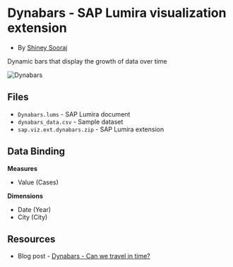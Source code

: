 Dynabars - SAP Lumira visualization extension
=================================================
* By [Shiney Sooraj](http://scn.sap.com/people/shiney.sooraj)<br>

Dynamic bars that display the growth of data over time

![Dynabars](https://github.com/SAP/lumira-extension-viz/blob/master/Dynabars/dynabars.gif)

Files
-----------
* `Dynabars.lums` - SAP Lumira document
* `dynabars_data.csv` - Sample dataset
* `sap.viz.ext.dynabars.zip` - SAP Lumira extension

Data Binding
-------------
<strong>Measures</strong>
* Value (Cases)

<strong>Dimensions</strong>
* Date (Year)
* City (City)

Resources
-----------
* Blog post - [Dynabars - Can we travel in time?](http://scn.sap.com/community/lumira/blog/2014/05/30/dynabars--can-we-travel-in-time)
